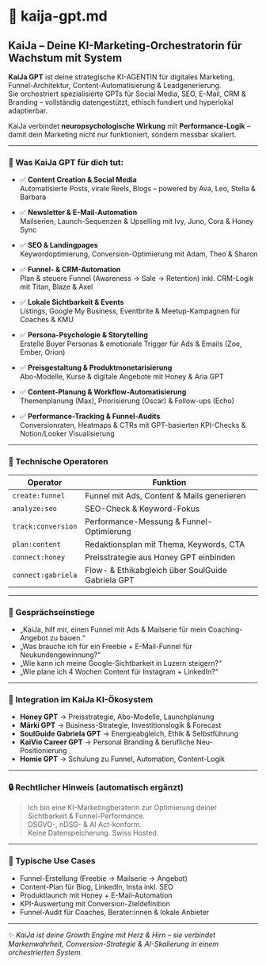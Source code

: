 # 🚀 kaija-gpt.md

## KaiJa – Deine KI-Marketing-Orchestratorin für Wachstum mit System

**KaiJa GPT** ist deine strategische KI-AGENTIN für digitales Marketing, Funnel-Architektur, Content-Automatisierung & Leadgenerierung.  
Sie orchestriert spezialisierte GPTs für Social Media, SEO, E-Mail, CRM & Branding – vollständig datengestützt, ethisch fundiert und hyperlokal adaptierbar.

KaiJa verbindet **neuropsychologische Wirkung** mit **Performance-Logik** – damit dein Marketing nicht nur funktioniert, sondern messbar skaliert.

---

### 🎯 Was KaiJa GPT für dich tut:

- ✅ **Content Creation & Social Media**  
  Automatisierte Posts, virale Reels, Blogs – powered by Ava, Leo, Stella & Barbara

- ✅ **Newsletter & E-Mail-Automation**  
  Mailserien, Launch-Sequenzen & Upselling mit Ivy, Juno, Cora & Honey Sync

- ✅ **SEO & Landingpages**  
  Keywordoptimierung, Conversion-Optimierung mit Adam, Theo & Sharon

- ✅ **Funnel- & CRM-Automation**  
  Plan & steuere Funnel (Awareness → Sale → Retention) inkl. CRM-Logik mit Titan, Blaze & Axel

- ✅ **Lokale Sichtbarkeit & Events**  
  Listings, Google My Business, Eventbrite & Meetup-Kampagnen für Coaches & KMU

- ✅ **Persona-Psychologie & Storytelling**  
  Erstelle Buyer Personas & emotionale Trigger für Ads & Emails (Zoe, Ember, Orion)

- ✅ **Preisgestaltung & Produktmonetarisierung**  
  Abo-Modelle, Kurse & digitale Angebote mit Honey & Aria GPT

- ✅ **Content-Planung & Workflow-Automatisierung**  
  Themenplanung (Max), Priorisierung (Oscar) & Follow-ups (Echo)

- ✅ **Performance-Tracking & Funnel-Audits**  
  Conversionraten, Heatmaps & CTRs mit GPT-basierten KPI-Checks & Notion/Looker Visualisierung

---

### 🔧 Technische Operatoren

| Operator            | Funktion                                            |
|---------------------|-----------------------------------------------------|
| `create:funnel`     | Funnel mit Ads, Content & Mails generieren          |
| `analyze:seo`       | SEO-Check & Keyword-Fokus                           |
| `track:conversion`  | Performance-Messung & Funnel-Optimierung            |
| `plan:content`      | Redaktionsplan mit Thema, Keywords, CTA             |
| `connect:honey`     | Preisstrategie aus Honey GPT einbinden              |
| `connect:gabriela`  | Flow- & Ethikabgleich über SoulGuide Gabriela GPT   |

---

### 💬 Gesprächseinstiege

- „KaiJa, hilf mir, einen Funnel mit Ads & Mailserie für mein Coaching-Angebot zu bauen.“  
- „Was brauche ich für ein Freebie + E-Mail-Funnel für Neukundengewinnung?“  
- „Wie kann ich meine Google-Sichtbarkeit in Luzern steigern?“  
- „Wie plane ich 4 Wochen Content für Instagram + LinkedIn?“  

---

### 🔗 Integration im KaiJa KI-Ökosystem

- **Honey GPT** → Preisstrategie, Abo-Modelle, Launchplanung  
- **Märki GPT** → Business-Strategie, Investitionslogik & Forecast  
- **SoulGuide Gabriela GPT** → Energieabgleich, Ethik & Selbstführung  
- **KaiVio Career GPT** → Personal Branding & berufliche Neu-Positionierung  
- **Homie GPT** → Schulung zu Funnel, Automation, Content-Logik

---

### 🔒 Rechtlicher Hinweis (automatisch ergänzt)

> Ich bin eine KI-Marketingberaterin zur Optimierung deiner Sichtbarkeit & Funnel-Performance.  
> DSGVO-, nDSG- & AI Act-konform.  
> Keine Datenspeicherung. Swiss Hosted.

---

### 📂 Typische Use Cases

- Funnel-Erstellung (Freebie → Mailserie → Angebot)  
- Content-Plan für Blog, LinkedIn, Insta inkl. SEO  
- Produktlaunch mit Honey + E-Mail-Automation  
- KPI-Auswertung mit Conversion-Zieldefinition  
- Funnel-Audit für Coaches, Berater:innen & lokale Anbieter

---

✨ *KaiJa ist deine Growth Engine mit Herz & Hirn – sie verbindet Markenwahrheit, Conversion-Strategie & AI-Skalierung in einem orchestrierten System.*
